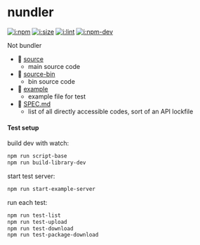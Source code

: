 # nundler

[![i:npm]][l:npm]
[![i:size]][l:size]
[![i:lint]][l:lint]
[![i:npm-dev]][l:npm]

Not bundler

[i:npm]: https://img.shields.io/npm/v/nundler.svg?colorB=blue
[i:npm-dev]: https://img.shields.io/npm/v/nundler.svg/dev.svg
[l:npm]: https://npm.im/nundler
[i:size]: https://packagephobia.now.sh/badge?p=nundler
[l:size]: https://packagephobia.now.sh/result?p=nundler
[i:lint]: https://img.shields.io/badge/code_style-standard_ES6+-yellow.svg
[l:lint]: https://standardjs.com

[//]: # (NON_PACKAGE_CONTENT)

- 📁 [source](source)
  - main source code
- 📁 [source-bin](source-bin)
  - bin source code
- 📁 [example](example)
  - example file for test
- 📄 [SPEC.md](SPEC.md)
  - list of all directly accessible codes, sort of an API lockfile


#### Test setup

build dev with watch:
```bash
npm run script-base
npm run build-library-dev
```

start test server:
```bash
npm run start-example-server
```

run each test:
```bash
npm run test-list
npm run test-upload
npm run test-download
npm run test-package-download
```
